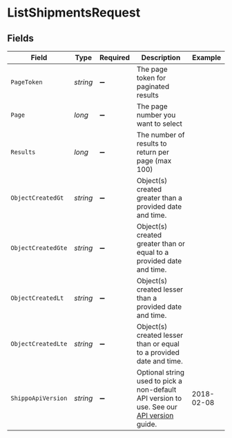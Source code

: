# ListShipmentsRequest


## Fields

| Field                                                                                                                                                              | Type                                                                                                                                                               | Required                                                                                                                                                           | Description                                                                                                                                                        | Example                                                                                                                                                            |
| ------------------------------------------------------------------------------------------------------------------------------------------------------------------ | ------------------------------------------------------------------------------------------------------------------------------------------------------------------ | ------------------------------------------------------------------------------------------------------------------------------------------------------------------ | ------------------------------------------------------------------------------------------------------------------------------------------------------------------ | ------------------------------------------------------------------------------------------------------------------------------------------------------------------ |
| `PageToken`                                                                                                                                                        | *string*                                                                                                                                                           | :heavy_minus_sign:                                                                                                                                                 | The page token for paginated results                                                                                                                               |                                                                                                                                                                    |
| `Page`                                                                                                                                                             | *long*                                                                                                                                                             | :heavy_minus_sign:                                                                                                                                                 | The page number you want to select                                                                                                                                 |                                                                                                                                                                    |
| `Results`                                                                                                                                                          | *long*                                                                                                                                                             | :heavy_minus_sign:                                                                                                                                                 | The number of results to return per page (max 100)                                                                                                                 |                                                                                                                                                                    |
| `ObjectCreatedGt`                                                                                                                                                  | *string*                                                                                                                                                           | :heavy_minus_sign:                                                                                                                                                 | Object(s) created greater than a provided date and time.                                                                                                           |                                                                                                                                                                    |
| `ObjectCreatedGte`                                                                                                                                                 | *string*                                                                                                                                                           | :heavy_minus_sign:                                                                                                                                                 | Object(s) created greater than or equal to a provided date and time.                                                                                               |                                                                                                                                                                    |
| `ObjectCreatedLt`                                                                                                                                                  | *string*                                                                                                                                                           | :heavy_minus_sign:                                                                                                                                                 | Object(s) created lesser than a provided date and time.                                                                                                            |                                                                                                                                                                    |
| `ObjectCreatedLte`                                                                                                                                                 | *string*                                                                                                                                                           | :heavy_minus_sign:                                                                                                                                                 | Object(s) created lesser than or equal to a provided date and time.                                                                                                |                                                                                                                                                                    |
| `ShippoApiVersion`                                                                                                                                                 | *string*                                                                                                                                                           | :heavy_minus_sign:                                                                                                                                                 | Optional string used to pick a non-default API version to use. See our <a href="https://docs.goshippo.com/docs/api_concepts/apiversioning/">API version</a> guide. | 2018-02-08                                                                                                                                                         |